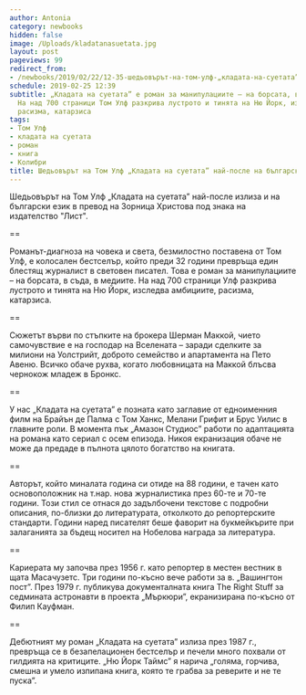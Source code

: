```yaml
---
author: Antonia
category: newbooks
hidden: false
image: /Uploads/kladatanasuetata.jpg
layout: post
pageviews: 99
redirect_from:
- /newbooks/2019/02/22/12-35-шедьовърът-на-том-улф-„кладата-на-суетата”-най-после-на-български
schedule: 2019-02-25 12:39
subtitle: „Кладата на суетата” е роман за манипулациите – на борсата, в съда, в медиите.
  На над 700 страници Том Улф разкрива лустрото и тинята на Ню Йорк, изследва амбициите,
  расизма, катарзиса
tags:
- Том Улф
- кладата на суетата
- роман
- книга
- Колибри
title: Шедьовърът на Том Улф „Кладата на суетата” най-после на български
---
```


Шедьовърът на Том Улф „Кладата на суетата” най-после излиза и на български език в превод на Зорница Христова под знака на издателство "Лист".

\==

Романът-диагноза на човека и света, безмилостно поставена от Том Улф, е колосален бестселър, който преди 32 години превръща един блестящ журналист в световен писател. Това е роман за манипулациите – на борсата, в съда, в медиите. На над 700 страници Улф разкрива лустрото и тинята на Ню Йорк, изследва амбициите, расизма, катарзиса. 

\==

Сюжетът върви по стъпките на брокера Шерман Маккой, чието самочувствие е на господар на Вселената – заради сделките за милиони на Уолстрийт, доброто семейство и апартамента на Пето Авеню. Всичко обаче рухва, когато любовницата на Маккой блъсва чернокож младеж в Бронкс. 

\==

У нас „Кладата на суетата” е позната като заглавие от едноименния филм на Брайън де Палма с Том Ханкс, Мелани Грифит и Брус Уилис в главните роли. В момента пък „Амазон Студиос” работи по адаптацията на романа като сериал с осем епизода. Никоя екранизация обаче не може да предаде в пълнота цялото богатство на книгата.

\==

Авторът, който миналата година си отиде на 88 години, е тачен като основоположник на т.нар. нова журналистика през 60-те и 70-те години. Този стил се отнася до задълбочени текстове с подробни описания, по-близки до литературата, отколкото до репортерските стандарти. Години наред писателят беше фаворит на букмейкърите при залаганията за бъдещ носител на Нобелова награда за литература.

\==

Кариерата му започва през 1956 г. като репортер в местен вестник в щата Масачузетс. Три години по-късно вече работи за в. „Вашингтон пост”. През 1979 г. публикува документалната книга The Right Stuff за седмината астронавти в проекта „Мъркюри”, екранизирана по-късно от Филип Кауфман.

\==

Дебютният му роман „Кладата на суетата” излиза през 1987 г., превръща се в безапелационен бестселър и печели много похвали от гилдията на критиците. „Ню Йорк Таймс” я нарича „голяма, горчива, смешна и умело изпипана книга, която те грабва за реверите и не те пуска”.